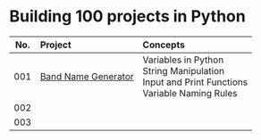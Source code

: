# Building 100 projects in Python
|No.|Project|Concepts|
|:-:|:--|:--|
|001|[Band Name Generator](https://github.com/kkwwym/Building-100-projects-in-Python/blob/main/100projects/Project%23001-Band_Name_Generator.ipynb)|Variables in Python<br />String Manipulation <br />Input and Print Functions<br />Variable Naming Rules|
|002|||
|003|||
